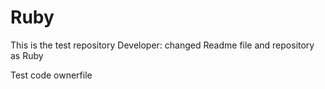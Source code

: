 # Ruby
This is the test repository 
Developer: changed Readme file and repository as Ruby

Test code ownerfile
